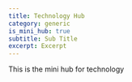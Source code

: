 ```yaml
---
title: Technology Hub
category: generic
is_mini_hub: true
subtitle: Sub Title
excerpt: Excerpt
---
```

This is the mini hub for technology